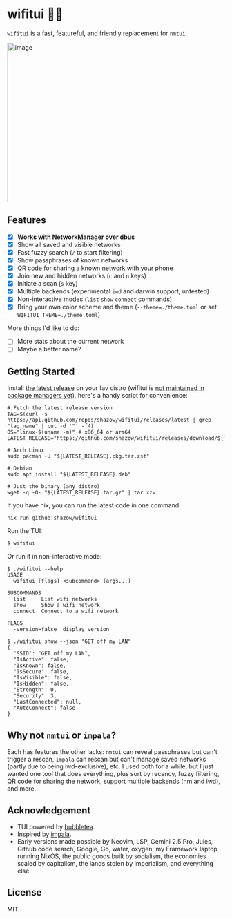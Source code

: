 # wifitui 🛜✨

`wifitui` is a fast, featureful, and friendly replacement for `nmtui`.

<img width="814.5" height="369" alt="image" src="https://github.com/user-attachments/assets/2a49cc88-4ce0-4532-b7ef-e64d7c3dc888" />


## Features

- [x] **Works with NetworkManager over dbus**
- [x] Show all saved and visible networks
- [x] Fast fuzzy search (`/` to start filtering)
- [x] Show passphrases of known networks
- [x] QR code for sharing a known network with your phone
- [x] Join new and hidden networks (`c` and `n` keys)
- [x] Initiate a scan (`s` key)
- [x] Multiple backends (experimental `iwd` and darwin support, untested)
- [x] Non-interactive modes (`list` `show` `connect` commands)
- [x] Bring your own color scheme and theme (`--theme=./theme.toml` or set `WIFITUI_THEME=./theme.toml`)

More things I'd like to do:
- [ ] More stats about the current network
- [ ] Maybe a better name?

## Getting Started

Install [the latest release](https://github.com/shazow/wifitui/releases/) on your fav distro (wifitui is [not maintained in package managers yet](https://github.com/shazow/wifitui/issues/48)), here's a handy script for convenience:

```shell
# Fetch the latest release version
TAG=$(curl -s https://api.github.com/repos/shazow/wifitui/releases/latest | grep "tag_name" | cut -d '"' -f4)
OS="linux-$(uname -m)" # x86_64 or arm64
LATEST_RELEASE="https://github.com/shazow/wifitui/releases/download/${TAG}/wifitui-${TAG:1}-${OS}"

# Arch Linux
sudo pacman -U "${LATEST_RELEASE}.pkg.tar.zst"

# Debian
sudo apt install "${LATEST_RELEASE}.deb"

# Just the binary (any distro)
wget -q -O- "${LATEST_RELEASE}.tar.gz" | tar xzv
```


If you have nix, you can run the latest code in one command:

```
nix run github:shazow/wifitui
```

Run the TUI:

```
$ wifitui
```

Or run it in non-interactive mode:

```console
$ ./wifitui --help
USAGE
  wifitui [flags] <subcommand> [args...]

SUBCOMMANDS
  list     List wifi networks
  show     Show a wifi network
  connect  Connect to a wifi network

FLAGS
  -version=false  display version

$ ./wifitui show --json "GET off my LAN"
{
  "SSID": "GET off my LAN",
  "IsActive": false,
  "IsKnown": false,
  "IsSecure": false,
  "IsVisible": false,
  "IsHidden": false,
  "Strength": 0,
  "Security": 3,
  "LastConnected": null,
  "AutoConnect": false
}
```

##  Why not `nmtui` or `impala`?

Each has features the other lacks: `nmtui` can reveal passphrases but can't trigger a rescan, `impala` can rescan but can't manage saved networks (partly due to being iwd-exclusive), etc. I used both for a while, but I just wanted one tool that does everything, plus sort by recency, fuzzy filtering, QR code for sharing the network, support multiple backends (nm and iwd), and more.

## Acknowledgement

- TUI powered by [bubbletea](https://github.com/charmbracelet/bubbletea).
- Inspired by [impala](https://github.com/pythops/impala).
- Early versions made possible by Neovim, LSP, Gemini 2.5 Pro, Jules, Github code search, Google, Go, water, oxygen, my Framework laptop running NixOS, the public goods built by socialism, the economies scaled by capitalism, the lands stolen by imperialism, and everything else.

## License

MIT
